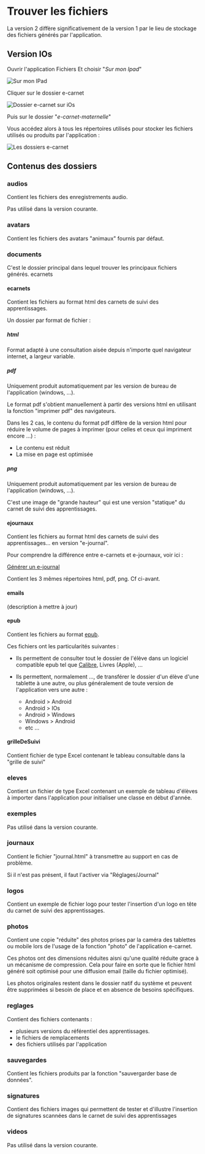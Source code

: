 # Trouver les fichiers

La version 2 diffère significativement de la version 1 par le lieu de stockage des fichiers générés par l'application.

## Version IOs

Ouvrir l'application Fichiers
Et choisir "*Sur mon Ipad*"

![Sur mon IPad](screenshots/2023-02-04-10-59-25.png)

Cliquer sur le dossier e-carnet

![Dossier e-carnet sur iOs](screenshots/2023-02-04-11-01-16.png)

Puis sur le dossier "*e-carnet-maternelle*"

Vous accédez alors à tous les répertoires utilisés pour stocker les fichiers utilisés ou produits par l'application :

![Les dossiers e-carnet](screenshots/2023-02-04-11-03-50.png)

## Contenus des dossiers

### audios

Contient les fichiers des enregistrements audio.

Pas utilisé dans la version courante.

### avatars

Contient les fichiers des avatars "animaux" fournis par défaut.

### documents

C'est le dossier principal dans lequel trouver les principaux fichiers générés.
ecarnets

#### ecarnets

Contient les fichiers au format html des carnets de suivi des apprentissages. 

Un dossier par format de fichier : 

##### html

Format adapté à une consultation aisée depuis n'importe quel navigateur internet, a largeur variable.

##### pdf

Uniquement produit automatiquement par les version de bureau de l'application (windows, ...).

Le format pdf s'obtient manuellement à partir des versions html en utilisant la fonction "imprimer pdf" des navigateurs.

Dans les 2 cas, le contenu du format pdf diffère de la version html pour réduire le volume de pages à imprimer (pour celles et ceux qui impriment encore ...) : 

- Le contenu est réduit
- La mise en page est optimisée
  

##### png

Uniquement produit automatiquement par les version de bureau de l'application (windows, ...).

C'est une image de "grande hauteur" qui est une version "statique" du carnet de suivi des apprentissages.

#### ejournaux

Contient les fichiers au format html des carnets de suivi des apprentissages... en version "e-journal".

Pour comprendre la différence entre e-carnets et e-journaux, voir ici : 

[Générer un e-journal](https://e-carnetv2.readthedocs.io/fr/latest/22-MesEleves/#generer_un_e-journal)

Contient les 3 mêmes répertoires html, pdf, png. Cf ci-avant.

#### emails

(description à mettre à jour)

#### epub

Contient les fichiers au format [epub](https://fr.wikipedia.org/wiki/EPUB_(format)).

Ces fichiers ont les particularités suivantes : 

- Ils permettent de consulter tout le dossier de l'élève dans un logiciel compatible epub tel que [Calibre](https://calibre-ebook.com/), Livres (Apple), ...
- Ils permettent, normalement ...,  de transférer le dossier d'un élève d'une tablette à une autre, ou plus généralement de toute version de l'application vers une autre : 
  
  - Android > Android
  - Android > IOs
  - Android > Windows 
  - Windows > Android 
  - etc ...

#### grilleDeSuivi

Contient fichier de type Excel contenant le tableau consultable dans la "grille de suivi"

### eleves

Contient un fichier de type Excel contenant un exemple de tableau d'élèves à importer dans l'application pour initialiser une classe en début d'année.

### exemples

Pas utilisé dans la version courante.

### journaux

Contient le fichier "journal.html" à transmettre au support en cas de problème.

Si il n'est pas présent, il faut l'activer via "Réglages/Journal"

### logos

Contient un exemple de fichier logo pour tester l'insertion d'un logo en tête du carnet de suivi des apprentissages.

### photos

Contient une copie "réduite" des photos prises par la caméra des tablettes ou mobile lors de l'usage de la fonction "photo" de l'application e-carnet.

Ces photos ont des dimensions réduites aisni qu'une qualité réduite grace à un mécanisme de compression. Cela pour faire en sorte que le fichier html généré soit optimisé pour une diffusion email (taille du fichier optimisé).

Les photos originales restent dans le dossier natif du système et peuvent être supprimées si besoin de place et en absence de besoins spécifiques.

### reglages

Contient des fichiers contenants :

- plusieurs versions du référentiel des apprentissages.
- le fichiers de remplacements
- des fichiers utilisés par l'application

### sauvegardes

Contient les fichiers produits par la fonction "sauvergarder base de données".

### signatures

Contient des fichiers images qui permettent de tester et d'illustre l'insertion de signatures scannées dans le carnet de suivi des apprentissages

### videos

Pas utilisé dans la version courante.